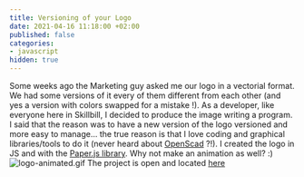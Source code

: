 ```yaml
---
title: Versioning of your Logo
date: 2021-04-16 11:18:00 +02:00
published: false
categories:
- javascript
hidden: true
---
```


Some weeks ago the Marketing guy asked me our logo in a vectorial format. We had some versions of it every of them different from each other (and yes a version with colors swapped for a mistake !).
As a developer, like everyone here in Skillbill, I decided to produce the image writing a program. I said that the reason was to have a new version of the logo versioned and more easy to manage... the true reason is that I love coding and graphical libraries/tools to do it (never heard about [OpenScad](http://openscad.org/) ?!).
I created the logo in JS and with the [Paper.js library](http://paperjs.org/).
Why not make an animation as well? :)
![logo-animated.gif](/uploads/logo-animated.gif)
The project is open and located [here](https://github.com/Skillbill/company-logo)